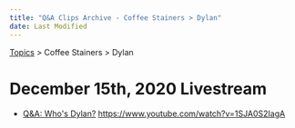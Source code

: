```yaml
---
title: "Q&A Clips Archive - Coffee Stainers > Dylan"
date: Last Modified
---
```

[Topics](../../topics.md) > Coffee Stainers > Dylan

# December 15th, 2020 Livestream
* [Q&A: Who's Dylan?](../../transcriptions/yt-1SJA0S2IagA.md) https://www.youtube.com/watch?v=1SJA0S2IagA
